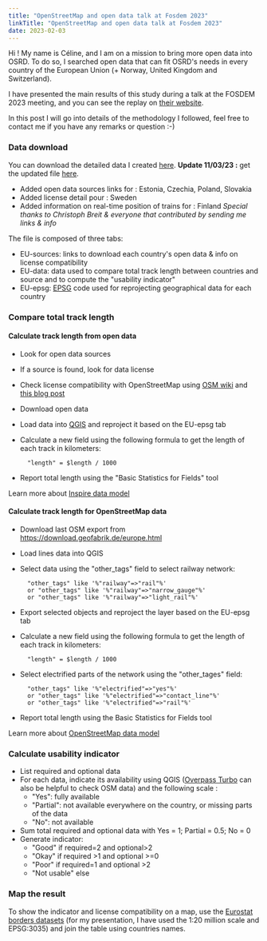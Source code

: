```yaml
---
title: "OpenStreetMap and open data talk at Fosdem 2023"
linkTitle: "OpenStreetMap and open data talk at Fosdem 2023"
date: 2023-02-03
---
```


Hi ! My name is Céline, and I am on a mission to bring more open data into OSRD. To do so, I searched open data that can fit OSRD's needs in every country of the European Union (+ Norway, United Kingdom and Switzerland).

I have presented the main results of this study during a talk at the FOSDEM 2023 meeting, and you can see the replay on [their website](https://fosdem.org/2023/schedule/track/railways_and_open_transport/).

In this post I will go into details of the methodology I followed, feel free to contact me if you have any remarks or question :-)

### Data download
You can download the detailed data I created [here](/files/EU-open-data.xlsx).
**Update 11/03/23 :** get the updated file [here](/files/EU-open-data-updated.xlsx).
- Added open data sources links for : Estonia, Czechia, Poland, Slovakia
- Added license detail pour : Sweden
- Added information on real-time position of trains for : Finland
*Special thanks to Christoph Breit & everyone that contributed by sending me links & info*

The file is composed of three tabs:
- EU-sources: links to download each country's open data & info on license compatibility
- EU-data: data used to compare total track length between countries and source and to compute the "usability indicator" 
- EU-epsg: [EPSG](https://en.wikipedia.org/wiki/EPSG_Geodetic_Parameter_Dataset) code used for reprojecting geographical data for each country

### Compare total track length
#### Calculate track length from open data
- Look for open data sources
- If a source is found, look for data license
- Check license compatibility with OpenStreetMap using [OSM wiki](https://wiki.openstreetmap.org/wiki/Import/ODbL_Compatibility) and [this blog post](https://blog.openstreetmap.org/2017/03/17/use-of-cc-by-data/)
- Download open data
- Load data into [QGIS](https://qgis.org/en/site/) and reproject it based on the EU-epsg tab
- Calculate a new field using the following formula to get the length of each track in kilometers:

        "length" = $length / 1000 
- Report total length using the "Basic Statistics for Fields" tool

Learn more about [Inspire data model](https://inspire.ec.europa.eu/file/1723/download?token=0GOYYbMF)
#### Calculate track length for OpenStreetMap data
- Download last OSM export from https://download.geofabrik.de/europe.html
- Load lines data into QGIS
- Select data using the "other_tags" field to select railway network: 

        "other_tags" like '%"railway"=>"rail"%'
        or "other_tags" like '%"railway"=>"narrow_gauge"%'
        or "other_tags" like '%"railway"=>"light_rail"%'
- Export selected objects and reproject the layer based on the EU-epsg tab
- Calculate a new field using the following formula to get the length of each track in kilometers:

        "length" = $length / 1000 
- Select electrified parts of the network using the "other_tages" field: 

        "other_tags" like '%"electrified"=>"yes"%'
        or "other_tags" like '%"electrified"=>"contact_line"%'
        or "other_tags" like '%"electrified"=>"rail"%'
- Report total length using the Basic Statistics for Fields tool


Learn more about [OpenStreetMap data model](https://wiki.openstreetmap.org/wiki/OpenRailwayMap/Tagging)

### Calculate usability indicator
- List required and optional data
- For each data, indicate its availability using QGIS ([Overpass Turbo](https://overpass-turbo.eu/) can also be helpful to check OSM data) and the following scale :
  - "Yes": fully available
  - "Partial": not available everywhere on the country, or missing parts of the data
  - "No": not available
- Sum total required and optional data with Yes = 1; Partial = 0.5; No = 0
- Generate indicator: 
  - "Good" if required=2 and optional>2
  - "Okay" if required >1 and optional >=0
  - "Poor" if required=1 and optional >2
  - "Not usable" else

### Map the result
To show the indicator and license compatibility on a map, use the [Eurostat borders datasets](https://ec.europa.eu/eurostat/web/gisco/geodata/reference-data/administrative-units-statistical-units/countries) (for my presentation, I have used the 1:20 million scale and EPSG:3035) and join the table using countries names.
